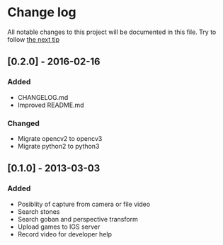 # Change log
All notable changes to this project will be documented in this file.
Try to follow [the next tip](http://keepachangelog.com/)

## [0.2.0] - 2016-02-16

### Added
- CHANGELOG.md
- Improved README.md

### Changed
- Migrate opencv2 to opencv3
- Migrate python2 to python3


## [0.1.0] - 2013-03-03

### Added
- Posiblity of capture from camera or file video
- Search stones
- Search goban and perspective transform
- Upload games to IGS server
- Record video for developer help
